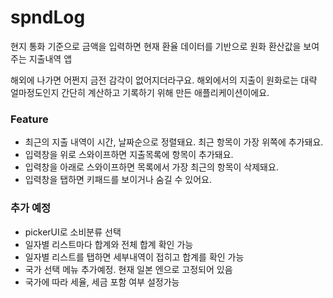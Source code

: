# spndLog
현지 통화 기준으로 금액을 입력하면 현재 환율 데이터를 기반으로 원화 환산값을 보여주는 지출내역 앱

해외에 나가면 어쩐지 금전 감각이 없어지더라구요. 해외에서의 지출이 원화로는 대략 얼마정도인지 간단히 계산하고 기록하기 위해 만든 애플리케이션이에요.  

### Feature
- 최근의 지출 내역이 시간, 날짜순으로 정렬돼요. 최근 항목이 가장 위쪽에 추가돼요.
- 입력창을 위로 스와이프하면 지출목록에 항목이 추가돼요.
- 입력창을 아래로 스와이프하면 목록에서 가장 최근의 항목이 삭제돼요.
- 입력창을 탭하면 키패드를 보이거나 숨길 수 있어요.



### 추가 예정
- pickerUI로 소비분류 선택
- 일자별 리스트마다 합계와 전체 합계 확인 가능
- 일자별 리스트를 탭하면 세부내역이 접히고 합계를 확인 가능
- 국가 선택 메뉴 추가예정. 현재 일본 엔으로 고정되어 있음
- 국가에 따라 세율, 세금 포함 여부 설정가능
